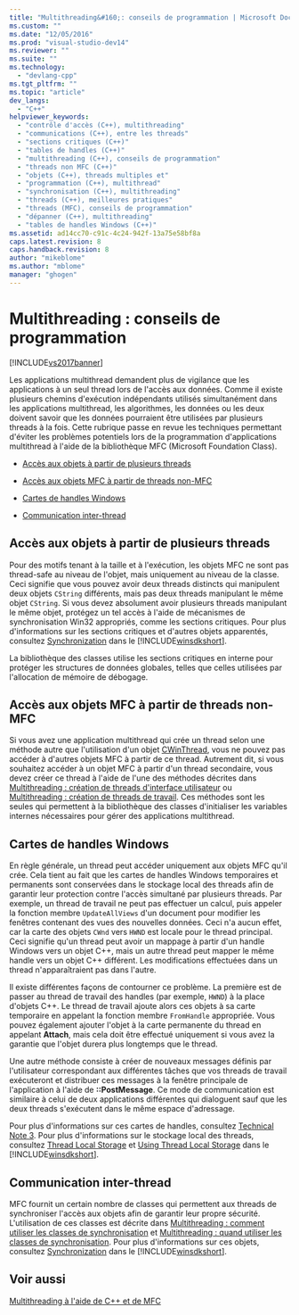 ```yaml
---
title: "Multithreading&#160;: conseils de programmation | Microsoft Docs"
ms.custom: ""
ms.date: "12/05/2016"
ms.prod: "visual-studio-dev14"
ms.reviewer: ""
ms.suite: ""
ms.technology: 
  - "devlang-cpp"
ms.tgt_pltfrm: ""
ms.topic: "article"
dev_langs: 
  - "C++"
helpviewer_keywords: 
  - "contrôle d'accès (C++), multithreading"
  - "communications (C++), entre les threads"
  - "sections critiques (C++)"
  - "tables de handles (C++)"
  - "multithreading (C++), conseils de programmation"
  - "threads non MFC (C++)"
  - "objets (C++), threads multiples et"
  - "programmation (C++), multithread"
  - "synchronisation (C++), multithreading"
  - "threads (C++), meilleures pratiques"
  - "threads (MFC), conseils de programmation"
  - "dépanner (C++), multithreading"
  - "tables de handles Windows (C++)"
ms.assetid: ad14cc70-c91c-4c24-942f-13a75e58bf8a
caps.latest.revision: 8
caps.handback.revision: 8
author: "mikeblome"
ms.author: "mblome"
manager: "ghogen"
---
```

# Multithreading&#160;: conseils de programmation
[!INCLUDE[vs2017banner](../../assembler/inline/includes/vs2017banner.md)]

Les applications multithread demandent plus de vigilance que les applications à un seul thread lors de l'accès aux données.  Comme il existe plusieurs chemins d'exécution indépendants utilisés simultanément dans les applications multithread, les algorithmes, les données ou les deux doivent savoir que les données pourraient être utilisées par plusieurs threads à la fois.  Cette rubrique passe en revue les techniques permettant d'éviter les problèmes potentiels lors de la programmation d'applications multithread à l'aide de la bibliothèque MFC \(Microsoft Foundation Class\).  
  
-   [Accès aux objets à partir de plusieurs threads](#_core_accessing_objects_from_multiple_threads)  
  
-   [Accès aux objets MFC à partir de threads non\-MFC](#_core_accessing_mfc_objects_from_non.2d.mfc_threads)  
  
-   [Cartes de handles Windows](#_core_windows_handle_maps)  
  
-   [Communication inter\-thread](#_core_communicating_between_threads)  
  
##  <a name="_core_accessing_objects_from_multiple_threads"></a> Accès aux objets à partir de plusieurs threads  
 Pour des motifs tenant à la taille et à l'exécution, les objets MFC ne sont pas thread\-safe au niveau de l'objet, mais uniquement au niveau de la classe.  Ceci signifie que vous pouvez avoir deux threads distincts qui manipulent deux objets `CString` différents, mais pas deux threads manipulant le même objet `CString`.  Si vous devez absolument avoir plusieurs threads manipulant le même objet, protégez un tel accès à l'aide de mécanismes de synchronisation Win32 appropriés, comme les sections critiques.  Pour plus d'informations sur les sections critiques et d'autres objets apparentés, consultez [Synchronization](http://msdn.microsoft.com/library/windows/desktop/ms686353) dans le [!INCLUDE[winsdkshort](../../atl/reference/includes/winsdkshort_md.md)].  
  
 La bibliothèque des classes utilise les sections critiques en interne pour protéger les structures de données globales, telles que celles utilisées par l'allocation de mémoire de débogage.  
  
##  <a name="_core_accessing_mfc_objects_from_non.2d.mfc_threads"></a> Accès aux objets MFC à partir de threads non\-MFC  
 Si vous avez une application multithread qui crée un thread selon une méthode autre que l'utilisation d'un objet [CWinThread](../../mfc/reference/cwinthread-class.md), vous ne pouvez pas accéder à d'autres objets MFC à partir de ce thread.  Autrement dit, si vous souhaitez accéder à un objet MFC à partir d'un thread secondaire, vous devez créer ce thread à l'aide de l'une des méthodes décrites dans [Multithreading : création de threads d'interface utilisateur](../../parallel/multithreading-creating-user-interface-threads.md) ou [Multithreading : création de threads de travail](../../parallel/multithreading-creating-worker-threads.md).  Ces méthodes sont les seules qui permettent à la bibliothèque des classes d'initialiser les variables internes nécessaires pour gérer des applications multithread.  
  
##  <a name="_core_windows_handle_maps"></a> Cartes de handles Windows  
 En règle générale, un thread peut accéder uniquement aux objets MFC qu'il crée.  Cela tient au fait que les cartes de handles Windows temporaires et permanents sont conservées dans le stockage local des threads afin de garantir leur protection contre l'accès simultané par plusieurs threads.  Par exemple, un thread de travail ne peut pas effectuer un calcul, puis appeler la fonction membre `UpdateAllViews` d'un document pour modifier les fenêtres contenant des vues des nouvelles données.  Ceci n'a aucun effet, car la carte des objets `CWnd` vers `HWND` est locale pour le thread principal.  Ceci signifie qu'un thread peut avoir un mappage à partir d'un handle Windows vers un objet C\+\+, mais un autre thread peut mapper le même handle vers un objet C\+\+ différent.  Les modifications effectuées dans un thread n'apparaîtraient pas dans l'autre.  
  
 Il existe différentes façons de contourner ce problème.  La première est de passer au thread de travail des handles \(par exemple, `HWND`\) à la place d'objets C\+\+.  Le thread de travail ajoute alors ces objets à sa carte temporaire en appelant la fonction membre `FromHandle` appropriée.  Vous pouvez également ajouter l'objet à la carte permanente du thread en appelant **Attach**, mais cela doit être effectué uniquement si vous avez la garantie que l'objet durera plus longtemps que le thread.  
  
 Une autre méthode consiste à créer de nouveaux messages définis par l'utilisateur correspondant aux différentes tâches que vos threads de travail exécuteront et distribuer ces messages à la fenêtre principale de l'application à l'aide de **::PostMessage**.  Ce mode de communication est similaire à celui de deux applications différentes qui dialoguent sauf que les deux threads s'exécutent dans le même espace d'adressage.  
  
 Pour plus d'informations sur ces cartes de handles, consultez [Technical Note 3](../../mfc/tn003-mapping-of-windows-handles-to-objects.md).  Pour plus d'informations sur le stockage local des threads, consultez [Thread Local Storage](http://msdn.microsoft.com/library/windows/desktop/ms686749) et [Using Thread Local Storage](http://msdn.microsoft.com/library/windows/desktop/ms686991) dans le [!INCLUDE[winsdkshort](../../atl/reference/includes/winsdkshort_md.md)].  
  
##  <a name="_core_communicating_between_threads"></a> Communication inter\-thread  
 MFC fournit un certain nombre de classes qui permettent aux threads de synchroniser l'accès aux objets afin de garantir leur propre sécurité.  L'utilisation de ces classes est décrite dans [Multithreading : comment utiliser les classes de synchronisation](../../parallel/multithreading-how-to-use-the-synchronization-classes.md) et [Multithreading : quand utiliser les classes de synchronisation](../../parallel/multithreading-when-to-use-the-synchronization-classes.md).  Pour plus d'informations sur ces objets, consultez [Synchronization](http://msdn.microsoft.com/library/windows/desktop/ms686353) dans le [!INCLUDE[winsdkshort](../../atl/reference/includes/winsdkshort_md.md)].  
  
## Voir aussi  
 [Multithreading à l'aide de C\+\+ et de MFC](../../parallel/multithreading-with-cpp-and-mfc.md)